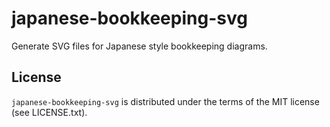 # japanese-bookkeeping-svg

Generate SVG files for Japanese style bookkeeping diagrams.

## License

``japanese-bookkeeping-svg`` is distributed under the terms of the MIT license (see LICENSE.txt).
